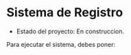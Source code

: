 <h1>Sistema de Registro</h1>

- Estado del proyecto: En construccion. 

Para ejecutar el sistema, debes poner: 

```npm install react

